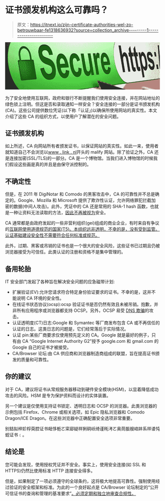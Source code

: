 # 证书颁发机构这么可靠吗？

> 原文：<https://itnext.io/zijn-certificate-authorities-wel-zo-betrouwbaar-fe1318636932?source=collection_archive---------1----------------------->

![](img/0ba1007d1d92a1afdbe30277d5f7fbdc.png)

为了安全地使用互联网，政府和银行不断提醒我们使用安全连接，并在网站地址的绿色锁上注明。但这是否和录取通知一样安全？安全连接的一部分是证书颁发机构(CA)。这些公司提供数位凭证(以下称「认证」)以确保所使用网站的真实性。本文介绍了这些 CA 的组织方式，以使用户了解潜在的安全问题。

## 证书颁发机构

如上所述，CA 向网站所有者颁发证书，以保证网站的真实性。如此一来，使用者就知道自己不会浏览以[www . link . nl](http://www.linkit.nl)开头的 malify 网站。除了验证之外，CA 还是连接加密(SSL/TLS)的一部分。CA 是一个博物馆。当我们进入博物馆的时候我们假设这些画是真的并且是由保守派控制的。

## 不确定性

但是，在 2011 年 DigiNotar 和 Comodo 的黑客攻击中，CA 的可靠性并不总是确定的。Google、Mozilla 和 Microsoft 提供了欺诈性认证，允许网络罪犯拦截加密的数据(中间人攻击)。此外，凭证中的 CA 还是常用的 SHA-1 hash 函数，也就是一种让资料无法读取的方法，[因此不再被视为](https://threatpost.com/final-report-diginotar-hack-shows-total-compromise-ca-servers-103112/77170/)安全。

CA 通常都是由政府发起的一些非营利组织(gei)组成的商业企业，有时来自有争议的[互联网使用道德规范的国家(T5)。本组织远非透明，不幸的是，没有受到监管。认证基础建设安全性不需要符合任何标准或规范。](http://tweakers.net/nieuws/102273/mozilla-vertrouwt-certificaten-chinese-certificaatautoriteit-cnnic-niet-meer.html)

此外，过期、黑客或吊销的证书也是一个很大的安全风险，这些证书已过期且仍被浏览器接受为可信任。此类认证的注册和资格不是集中管理的。

## 备用轮胎

IT 安全部门发起了各种旨在解决安全问题的应急磁带计划:

*   扩展验证(EV):允许您请求符合特定身份验证要求的证书。不幸的是，这并不能说明 CA 环境的安全性。
*   在线证书状态协议(ocsp):ocsp 验证证书是否仍然有效且未被吊销。抱歉，并非所有应用程序或浏览器都支持 OCSP。另外，OCSP 易受 [DNS 欺骗](https://en.wikipedia.org/wiki/DNS_hijacking)的攻击。
*   认证透明度(CT)日志:Google 和 Symantec 等厂商发布包含 CA 或不再信任的认证的日志。这类日志的问题是，它们经常落后于实际情况。
*   认证 pin:某些厂商要求仅使用预先定义的 CA。Google 就是最好的例子，只有由 CA “Google Internet Authority G2”授予 google.com 和 gmail.com 的 Google 自己的证书才被接受。
*   CA/Browser 论坛:由 CA 供应商和浏览器制造商组成的联盟，旨在提高证书颁发的质量和可靠性。

## 你的建议

对于 CA，建议将证书从常规服务器移动到硬件安全模块(HSM)，以显着降低成功攻击的风险。HSM 是专为保护资料而设计的实体装置。

另一个建议是仅使用支持证书锁定、透明日志和 OCSP 的浏览器。此类浏览器的示例包括 Firefox、Chrome 或相关选项，如 Epic 隐私浏览器和 Comodo Dragon/ICE Dragon。在这些浏览器中正确配置安全选项非常重要。

别銡拟梓妎桴萸腔证书衄恀栀ㄛ寀郔疑祥猁硐岆绮谨秏洘ㄛ奥茼脤艘峈妦系祥诿忳蚬证书﹝。

## 结论是

您可能会发现，使用授权凭证并不安全。事实上，使用安全连接(如 SSL 和 HTTPS)仍然比使用标准 HTTP 连接安全得多。

但是，如果制定了一项必须遵守的全球条约，这将极大地提高可靠性。强制使用经过验证的安全框架和标准。为此的一个良好起点是 CA/Browser 论坛制定的“公开可信证书的查询和管理的基准要求”[。必须定期和独立地审查合规性。](https://cabforum.org/baseline-requirements-documents/)